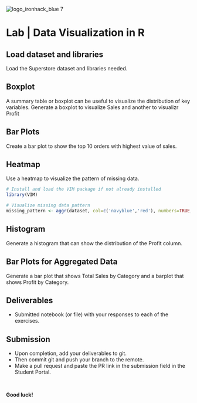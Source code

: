 ![logo_ironhack_blue 7](https://user-images.githubusercontent.com/23629340/40541063-a07a0a8a-601a-11e8-91b5-2f13e4e6b441.png)

# Lab | Data Visualization in R

## Load dataset and libraries

Load the Superstore dataset and libraries needed.

## Boxplot
A summary table or boxplot can be useful to visualize the distribution of key variables.
Generate a boxplot to visualize Sales and another to visualizr Profit

## Bar Plots

Create a bar plot to show the top 10 orders with highest value of sales.

## Heatmap

Use a heatmap to visualize the pattern of missing data.

```r
# Install and load the VIM package if not already installed
library(VIM)

# Visualize missing data pattern
missing_pattern <- aggr(dataset, col=c('navyblue','red'), numbers=TRUE, sortVars=TRUE, labels=names(dataset), cex.axis=.7, gap=3, ylab=c("Missing data","Pattern"))
```

## Histogram 

Generate a histogram that can show the distribution of the Profit column.

## Bar Plots for Aggregated Data

Generate a bar plot that shows Total Sales by Category and a barplot that shows Profit by Category.

## Deliverables

- Submitted notebook (or file) with your responses to each of the exercises.

## Submission

- Upon completion, add your deliverables to git. 
- Then commit git and push your branch to the remote.
- Make a pull request and paste the PR link in the submission field in the Student Portal.

<br>

**Good luck!**